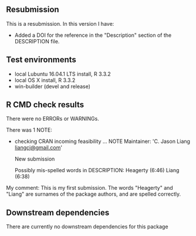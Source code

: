## Resubmission
This is a resubmission. In this version I have:

* Added a DOI for the reference in the "Description" section of the DESCRIPTION file.

## Test environments
* local Lubuntu 16.04.1 LTS install, R 3.3.2
* local OS X install, R 3.3.2
* win-builder (devel and release)

## R CMD check results
There were no ERRORs or WARNINGs.

There was 1 NOTE:

* checking CRAN incoming feasibility ... NOTE
  Maintainer: 'C. Jason Liang <liangcj@gmail.com>'

  New submission
  
  Possibly mis-spelled words in DESCRIPTION:
  Heagerty (6:46)
  Liang (6:38)

My comment: This is my first submission. The words "Heagerty" and "Liang" are surnames of the package authors, and are spelled correctly.

## Downstream dependencies
There are currently no downstream dependencies for this package
